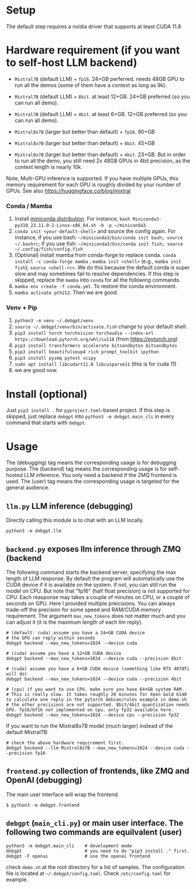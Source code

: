 # Setup

The default step requires a nvidia driver that supports at least CUDA 11.8

# Hardware requirement (if you want to self-host LLM backend)


* `Mistral7B` (default LLM) + `fp16`. 24+GB perferred. needs 48GB GPU to run all the demos (some of them have a context as long as 9k).
* `Mistral7B` (default LLM) + `8bit`. at least 12+GB. 24+GB preferred (so you can run all demo).
* `Mistral7B` (default LLM) + `4bit`. at least 6+GB. 12+GB preferred (so you can run all demo).

* `Mixtral8x7B` (larger but better than default) + `fp16`. 90+GB
* `Mixtral8x7B` (larger but better than default) + `8bit`. 45+GB
* `Mixtral8x7B` (larger but better than default) + `4bit`. 23+GB. But in order to run all the demo, you still need 2x 48GB GPUs in 4bit precision, as the context length is nearly 10k.

Note, Multi-GPU inference is supported.
If you have multiple GPUs, this memory requirement for each GPU is roughly divided by your number of GPUs.
See also https://huggingface.co/blog/mixtral

### Conda / Mamba

1. Install [miniconda distribution](https://docs.conda.io/projects/miniconda/en/latest/miniconda-other-installer-links.html).
For instance, `bash Miniconda3-py310_23.11.0-2-Linux-x86_64.sh -b -p ~/miniconda3`.
1. `conda init <your-default-shell>` and source the config again.
For instance, if you use bash: `~/miniconda3/bin/conda init bash; source ~/.bashrc`;
if you use fish: `~/miniconda3/bin/conda init fish; source ~/.config/fish/config.fish`
2. (Optional) install mamba from conda-forge to replace conda.
`conda install -c conda-forge mamba` ; `mamba init <shell>` (e.g., `mamba init fish`); `source <shell-rc>`.
We do this because the default conda is super slow and may sometimes fail to resolve dependencies.
If this step is skipped, replace the `mamba` into `conda` for all the following commands.
3. `mamba env create -f conda.yml`. To restore the conda environment.
4. `mamba activate pth212`. Then we are good.

### Venv + Pip

1. `python3 -m venv ~/.debgpt/venv`
2. `source ~/.debgpt/venv/bin/activate.fish` change to your default shell.
3. `pip3 install torch torchvision torchaudio --index-url https://download.pytorch.org/whl/cu118` (from https://pytorch.org)
4. `pip3 install transformers accelerate bitsandbytes bitsandbytes`
5. `pip3 install beautifulsoup4 rich prompt_toolkit ipython`
6. `pip3 install pyzmq pytest scipy`
7. `sudo apt install libcudart11.0 libcusparse11` (this is for cuda 11)
7. we are good now.


# Install (optional)

Just `pip3 install .` for `pyproject.toml`-based project.
If this step is skipped, just replace `debgpt` into `python3 -m debgpt.main_cli` in every command that starts with `debgpt`.

# Usage

The (debugging) tag means the corresponding usage is for debugging purpose.
The (backend) tag means the corresponding usage is for self-hosted LLM inference. You only need a backend if the ZMQ frontend is used.
The (user) tag means the corresponding usage is targeted for the general audience.

## `llm.py` LLM inference (debugging)

Directly calling this module is to chat with an LLM locally.

```
python3 -m debgpt.llm
```

## `backend.py` exposes llm inference through ZMQ (backend

The following command starts the backend server, specifying the max length of LLM response.
By default the program will automatically use the CUDA device if it is available on the system.
If not, you can still run the model on CPU. But note that "fp16" (half float precision) is not
supported for CPU. Each reasponse may takes a couple of minutes on CPU, or a couple of seconds on GPU.
Here I provided multiple preicisions. You can always trade-off the precision for some speed and RAM/CUDA memory requirement.
The argument `max_new_tokens` does not matter much and you can adjust it (it is the maximum length of each llm reply).

```
# (default: cuda) assume you have a 24+GB CUDA device
# the GPU can reply within seconds
debgpt backend --max_new_tokens=1024 --device cuda

# (cuda) assume you have a 12+GB CUDA device
debgpt backend --max_new_tokens=1024 --device cuda --precision 8bit

# (cuda) assume you have a 6+GB CUDA device (something like RTX 4070Ti will do)
debgpt backend --max_new_tokens=1024 --device cuda --precision 4bit

# (cpu) if you want to use CPU. make sure you have 64+GB system RAM.
# This is really slow. It takes roughly 20 minutes for Xeon Gold 6140 to calculate one reply in the pytorch debian/rules example in demo.sh
# the other precisions are not supported. 8bit/4bit quantization needs GPU. fp16/bf16 not implemented on cpu. only fp32 available here.
debgpt backend --max_new_tokens=1024 --device cpu --precision fp32
```

If you want to run the Mixtral8x7B model (much larger) instead of the default Mistral7B:

```
# check the above hardware requirement first.
debgpt backend --llm Mixtral8x7B --max_new_tokens=1024 --device cuda --precision fp16
```

## `frontend.py` collection of frontends, like ZMQ and OpenAI (debugging)

The main user interface will wrap the frontend.

```shell
$ python3 -m debgpt.frontend
```

## `debgpt` (`main_cli.py`) or  main user interface. The following two commands are equilvalent (user)

```shell
python3 -m debgpt.main_cli    # development mode
debgpt                        # you need to do "pip3 install ." first.
debgpt -F openai              # use the openai frontend
```

check `demo.sh` at the root directory for a list of samples.
The configuration file is located at `~/.debgpt/config.toml`.
Check `/etc/config.toml` for example.
